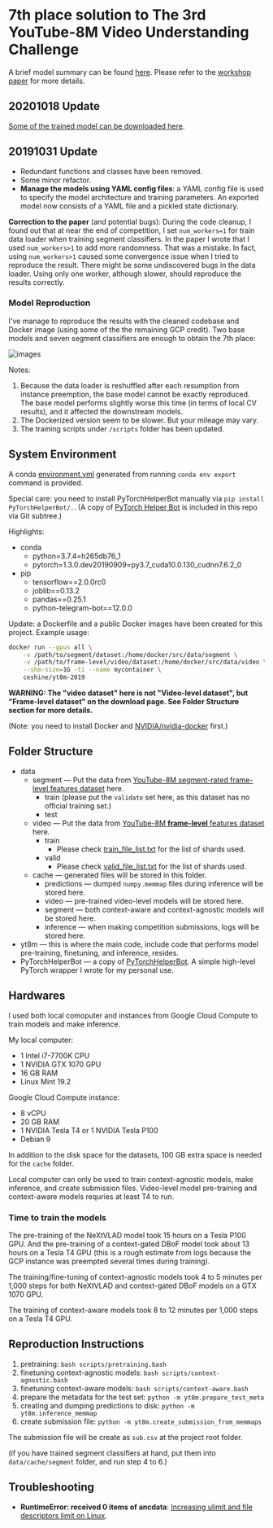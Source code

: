 # 7th place solution to The 3rd YouTube-8M Video Understanding Challenge

A brief model summary can be found [here](https://www.kaggle.com/c/youtube8m-2019/discussion/112349). Please refer to the [workshop paper](Lee2019.pdf) for more details.

## 20201018 Update

[Some of the trained model can be downloaded here](https://mega.nz/file/mR11UCgA#jMofx_P2L0WAReaNy8PwPkw40ByRyAvUNPyBJFIi7x8).

## 20191031 Update

- Redundant functions and classes have been removed.
- Some minor refactor.
- **Manage the models using YAML config files**: a YAML config file is used to specify the model architecture and training parameters. An exported model now consists of a YAML file and a pickled state dictionary.

**Correction to the paper** (and potential bugs): During the code cleanup, I found out that at near the end of competition, I set `num_workers=1` for train data loader when training segment classifiers. In the paper I wrote that I used `num_workers>1` to add more randomness. That was a mistake. In fact, using `num_workers>1` caused some convergence issue when I tried to reproduce the result. There might be some undiscovered bugs in the data loader. Using only one worker, although slower, should reproduce the results correctly.

### Model Reproduction

I've manage to reproduce the results with the cleaned codebase and Docker image (using some of the the remaining GCP credit). Two base models and seven segment classifiers are enough to obtain the 7th place:

![images](images/reproduction_results.png)

Notes:

1. Because the data loader is reshuffled after each resumption from instance preemption, the base model cannot be exactly reproduced. The base model performs slightly worse this time (in terms of local CV results), and it affected the downstream models.
2. The Dockerized version seem to be slower. But your mileage may vary.
3. The training scripts under `/scripts` folder has been updated.

## System Environment

A conda [environment.yml](enviroment.yml) generated from running `conda env export` command is provided.

Special care: you need to install PyTorchHelperBot manually via `pip install PyTorchHelperBot/.`. (A copy of [PyTorch Helper Bot](https://github.com/ceshine/pytorch_helper_bot/) is included in this repo via Git subtree.)

Highlights:

- conda
  - python=3.7.4=h265db76_1
  - pytorch=1.3.0.dev20190909=py3.7_cuda10.0.130_cudnn7.6.2_0
- pip
  - tensorflow==2.0.0rc0
  - joblib==0.13.2
  - pandas==0.25.1
  - python-telegram-bot==12.0.0

Update: a Dockerfile and a public Docker images have been created for this project. Example usage:

```bash
docker run --gpus all \
    -v /path/to/segment/dataset:/home/docker/src/data/segment \
    -v /path/to/frame-level/video/dataset:/home/docker/src/data/video \
    --shm-size=1G -ti --name mycontainer \
    ceshine/yt8m-2019
```

**WARNING: The "video dataset" here is not "Video-level dataset", but "Frame-level dataset" on the download page. See Folder Structure section for more details.**

(Note: you need to install Docker and [NVIDIA/nvidia-docker](https://github.com/NVIDIA/nvidia-docker) first.)

## Folder Structure

- data
  - segment — Put the data from [YouTube-8M segment-rated frame-level features dataset](https://research.google.com/youtube8m/download.html) here.
    - train (please put the `validate` set here, as this dataset has no official training set.)
    - test
  - video — Put the data from [YouTube-8M **frame-level** features dataset](https://research.google.com/youtube8m/download.html) here.
    - train
      - Please check [train_file_list.txt](data/video/train/train_file_list.txt) for the list of shards used.
    - valid
      - Please check [valid_file_list.txt](data/video/train/valid_file_list.txt) for the list of shards used.
  - cache — generated files will be stored in this folder.
    - predictions — dumped `numpy.memmap` files during inference will be stored here.
    - video — pre-trained video-level models will be stored here.
    - segment — both context-aware and context-agnostic models will be stored here.
    - inference — when making competition submissions, logs will be stored here.
- yt8m — this is where the main code, include code that performs model pre-training, finetuning, and inference, resides.
- PyTorchHelperBot — a copy of [PyTorchHelperBot](https://github.com/ceshine/pytorch_helper_bot/). A simple high-level PyTorch wrapper I wrote for my personal use.

## Hardwares

I used both local comoputer and instances from Google Cloud Compute to train models and make inference.

My local computer:

- 1 Intel i7-7700K CPU
- 1 NVIDIA GTX 1070 GPU
- 16 GB RAM
- Linux Mint 19.2

Google Cloud Compute instance:

- 8 vCPU
- 20 GB RAM
- 1 NVIDIA Tesla T4 or 1 NVIDIA Tesla P100
- Debian 9

In addition to the disk space for the datasets, 100 GB extra space is needed for the `cache` folder.

Local computer can only be used to train context-agnostic models, make inference, and create submission files. Video-level model pre-training and context-aware models requries at least T4 to run.

### Time to train the models

The pre-training of the NeXtVLAD model took 15 hours on a Tesla P100 GPU. And the pre-training of a context-gated DBoF model took about 13 hours on a Tesla T4 GPU (this is a rough estimate from logs because the GCP instance was preempted several times during training).

The training/fine-tuning of context-agnostic models took 4 to 5 minutes per 1,000 steps for both NeXtVLAD and
context-gated DBoF models on a GTX 1070 GPU.

The training of context-aware models took 8 to 12 minutes per 1,000 steps on a Tesla T4 GPU.

## Reproduction Instructions

1. pretraining: `bash scripts/pretraining.bash`
2. finetuning context-agnostic models: `bash scripts/context-agnostic.bash`
3. finetuning context-aware models: `bash scripts/context-aware.bash`
4. prepare the metadata for the test set: `python -m yt8m.prepare_test_meta`
5. creating and dumping predictions to disk: `python -m yt8m.inference_memmap`
6. create submission file: `python -m yt8m.create_submission_from_memmaps`

The submission file will be create as `sub.csv` at the project root folder.

(if you have trained segment classifiers at hand, put them into `data/cache/segment` folder, and run step 4 to 6.)

## Troubleshooting

- **RuntimeError: received 0 items of ancdata**: [Increasing ulimit and file descriptors limit on Linux](https://glassonionblog.wordpress.com/2013/01/27/increase-ulimit-and-file-descriptors-limit/).
